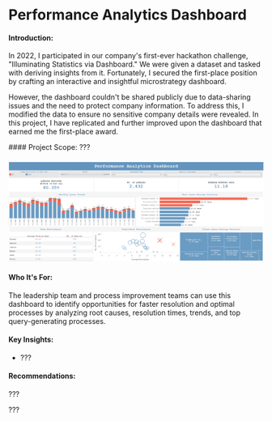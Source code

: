 # <h1> Performance Analytics Dashboard </h>

#### Introduction:
<p>
  In 2022, I participated in our company's first-ever hackathon challenge, "Illuminating Statistics via Dashboard." 
  We were given a dataset and tasked with deriving insights from it. Fortunately, 
  I secured the first-place position by crafting an interactive and insightful microstrategy dashboard.<p>
<p>
  However, the dashboard couldn't be shared publicly due to data-sharing issues and the need to protect company information. 
  To address this, I modified the data to ensure no sensitive company details were revealed. 
  In this project, I have replicated and further improved upon the dashboard that earned me the first-place award.</p>
<p>
#### Project Scope:
???


####
<a href="https://public.tableau.com/app/profile/reishsier.abonita/viz/PerformanceAnalyticsDashboard_16940063664880/PerformanceAnalyticsDashboard#1"><img src="Performance Analytics Dashboard.png"></img></a>
#### Who It's For:
The leadership team and process improvement teams can use this dashboard to identify opportunities for faster resolution and optimal processes by analyzing root causes, resolution times, trends, and top query-generating processes.

#### Key Insights:
<ul>
  <li>???</li>
</ul>

#### Recommendations:
<p>???</p>
<p>???</p>

